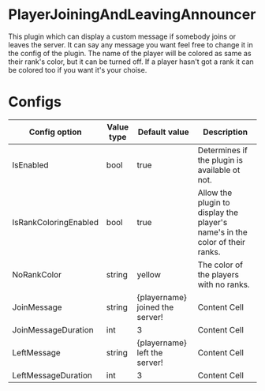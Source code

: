# PlayerJoiningAndLeavingAnnouncer
This plugin which can display a custom message if somebody joins or leaves the server. It can say any message you want feel free to change it in the config of the plugin. 
The name of the player will be colored as same as their rank's color, but it can be turned off. If a player hasn't got a rank it can be colored too if you want it's your choise.
# Configs 
| Config option  | Value type | Default value | Description
| ------------- | ------------- | ------------- | ------------- |
| IsEnabled  | bool  | true  | Determines if the plugin is available ot not.  |
| IsRankColoringEnabled  | bool  | true  | Allow the plugin to display the player's name's in the color of their ranks. |
| NoRankColor  | string  | yellow | The color of the players with no ranks.  |
| JoinMessage  | string  | {playername} joined the server!  | Content Cell  |
| JoinMessageDuration  | int  | 3  | Content Cell  |
| LeftMessage  | string  | {playername} left the server!  | Content Cell  |
| LeftMessageDuration  | int  | 3  | Content Cell  |
